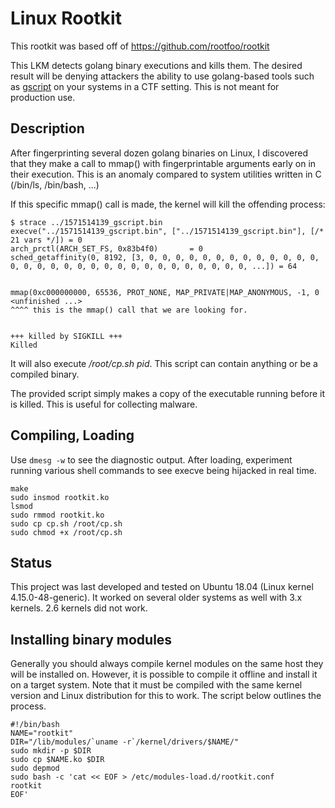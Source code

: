 # Linux Rootkit

This rootkit was based off of https://github.com/rootfoo/rootkit

This LKM detects golang binary executions and kills them. The desired result
will be denying attackers the ability to use golang-based tools such as
[gscript](https://github.com/gen0cide/gscript) on your systems in a CTF
setting. This is not meant for production use.


## Description

After fingerprinting several dozen golang binaries on Linux, I discovered that
they make a call to mmap() with fingerprintable arguments early on in their
execution. This is an anomaly compared to system utilities written in C
(/bin/ls, /bin/bash, ...)

If this specific mmap() call is made, the kernel will kill the offending process:
```
$ strace ../1571514139_gscript.bin 
execve("../1571514139_gscript.bin", ["../1571514139_gscript.bin"], [/* 21 vars */]) = 0
arch_prctl(ARCH_SET_FS, 0x83b4f0)       = 0
sched_getaffinity(0, 8192, [3, 0, 0, 0, 0, 0, 0, 0, 0, 0, 0, 0, 0, 0, 0, 0, 0, 0, 0, 0, 0, 0, 0, 0, 0, 0, 0, 0, 0, 0, 0, 0, ...]) = 64


mmap(0xc000000000, 65536, PROT_NONE, MAP_PRIVATE|MAP_ANONYMOUS, -1, 0 <unfinished ...>
^^^^ this is the mmap() call that we are looking for.


+++ killed by SIGKILL +++
Killed
```
It will also execute _/root/cp.sh pid_. This script can contain anything or be
a compiled binary.

The provided script simply makes a copy of the executable running before it is
killed. This is useful for collecting malware.


## Compiling, Loading

Use `dmesg -w` to see the diagnostic output. After loading, experiment running various
shell commands to see execve being hijacked in real time.

```
make
sudo insmod rootkit.ko
lsmod
sudo rmmod rootkit.ko
sudo cp cp.sh /root/cp.sh
sudo chmod +x /root/cp.sh
```

## Status

This project was last developed and tested on Ubuntu 18.04 (Linux kernel 4.15.0-48-generic). It worked on several older systems as well with 3.x kernels. 2.6 kernels did not work.


## Installing binary modules

Generally you should always compile kernel modules on the same host they will be installed
on. However, it is possible to compile it offline and install it on a target system. Note 
that it must be compiled with the same kernel version and Linux distribution for this to 
work. The script below outlines the process.

```
#!/bin/bash
NAME="rootkit"
DIR="/lib/modules/`uname -r`/kernel/drivers/$NAME/"
sudo mkdir -p $DIR
sudo cp $NAME.ko $DIR
sudo depmod
sudo bash -c 'cat << EOF > /etc/modules-load.d/rootkit.conf
rootkit
EOF'
```

